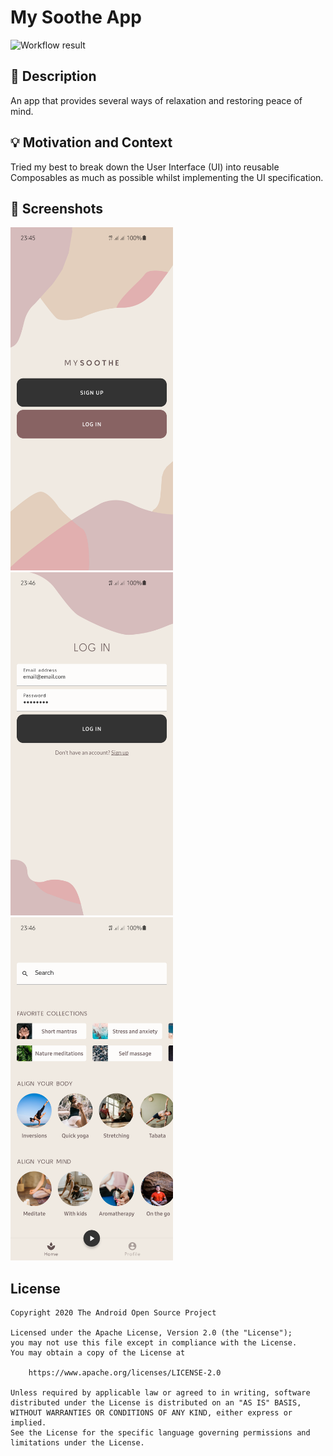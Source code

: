 # My Soothe App

<!--- Replace <OWNER> with your Github Username and <REPOSITORY> with the name of your repository. -->
<!--- You can find both of these in the url bar when you open your repository in github. -->
![Workflow result](https://github.com/shoanchikato/week-3-compose-challenge/workflows/Check/badge.svg)

## :scroll: Description

<!--- Describe your app in one or two sentences -->
An app that provides several ways of relaxation and restoring peace of mind.

## :bulb: Motivation and Context

<!--- Optionally point readers to interesting parts of your submission. -->
<!--- What are you especially proud of? -->
Tried my best to break down the User Interface (UI) into reusable Composables as much as possible
whilst implementing the UI specification.

## :camera_flash: Screenshots

<!-- You can add more screenshots here if you like -->
<img src="/results/screenshot_1.png" width="260">
&emsp;<img src="/results/screenshot_2.png" width="260">
&emsp;<img src="/results/screenshot_3.png" width="260">

## License

```
Copyright 2020 The Android Open Source Project

Licensed under the Apache License, Version 2.0 (the "License");
you may not use this file except in compliance with the License.
You may obtain a copy of the License at

    https://www.apache.org/licenses/LICENSE-2.0

Unless required by applicable law or agreed to in writing, software
distributed under the License is distributed on an "AS IS" BASIS,
WITHOUT WARRANTIES OR CONDITIONS OF ANY KIND, either express or implied.
See the License for the specific language governing permissions and
limitations under the License.
```